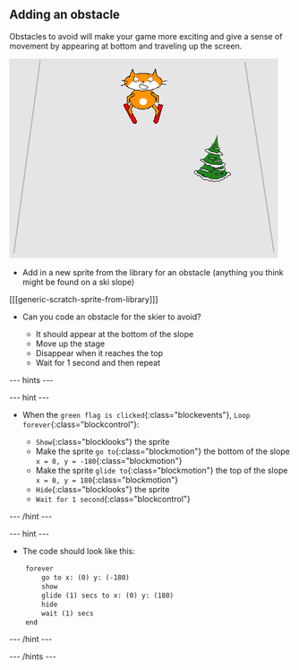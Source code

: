 ## Adding an obstacle

Obstacles to avoid will make your game more exciting and give a sense of movement by appearing at bottom and traveling up the screen.

![obstacle](images/skier_obstacle.png)

+ Add in a new sprite from the library for an obstacle (anything you think might be found on a ski slope) 

[[[generic-scratch-sprite-from-library]]]

+ Can you code an obstacle for the skier to avoid?

    + It should appear at the bottom of the slope
    + Move up the stage
    + Disappear when it reaches the top
    + Wait for 1 second and then repeat

--- hints ---

--- hint ---

+ When the `green flag is clicked`{:class="blockevents"}, `Loop forever`{:class="blockcontrol"}:

    + `Show`{:class="blocklooks"} the sprite
    + Make the sprite `go to`{:class="blockmotion"} the bottom of the slope `x = 0, y = -180`{:class="blockmotion"}
    + Make the sprite `glide to`{:class="blockmotion"} the top of the slope `x = 0, y = 180`{:class="blockmotion"}
    + `Hide`{:class="blocklooks"} the sprite
    + `Wait for 1 second`{:class="blockcontrol"}

--- /hint ---

--- hint ---

+ The code should look like this:

```blocks
    forever 
        go to x: (0) y: (-180)
        show
        glide (1) secs to x: (0) y: (180)
        hide
        wait (1) secs
    end
```

--- /hint ---

--- /hints ---
